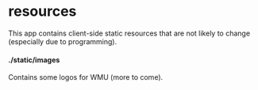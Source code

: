 # resources
This app contains client-side static resources that are not likely to change (especially due to programming).

#### ./static/images
Contains some logos for WMU (more to come).